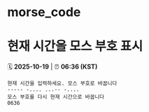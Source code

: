 # morse_code
# 현재 시간을 모스 부호 표시
<!-- MORSE_TIME_START -->
🗓️ **2025-10-19** | ⏰ **06:36 (KST)**

```
현재 시간을 입력하세요. 모스 부호로 바꿉니다
----- -.... ...-- -....
모스 부호를 다시 현재 시간으로 바꿉니다
0636
```
<!-- MORSE_TIME_END -->

